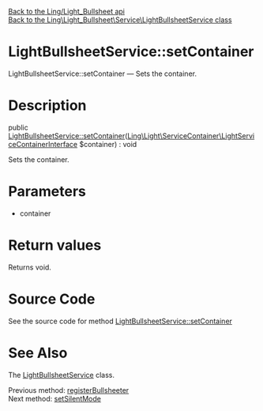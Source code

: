 [Back to the Ling/Light_Bullsheet api](https://github.com/lingtalfi/Light_Bullsheet/blob/master/doc/api/Ling/Light_Bullsheet.md)<br>
[Back to the Ling\Light_Bullsheet\Service\LightBullsheetService class](https://github.com/lingtalfi/Light_Bullsheet/blob/master/doc/api/Ling/Light_Bullsheet/Service/LightBullsheetService.md)


LightBullsheetService::setContainer
================



LightBullsheetService::setContainer — Sets the container.




Description
================


public [LightBullsheetService::setContainer](https://github.com/lingtalfi/Light_Bullsheet/blob/master/doc/api/Ling/Light_Bullsheet/Service/LightBullsheetService/setContainer.md)([Ling\Light\ServiceContainer\LightServiceContainerInterface](https://github.com/lingtalfi/Light/blob/master/doc/api/Ling/Light/ServiceContainer/LightServiceContainerInterface.md) $container) : void




Sets the container.




Parameters
================


- container

    


Return values
================

Returns void.








Source Code
===========
See the source code for method [LightBullsheetService::setContainer](https://github.com/lingtalfi/Light_Bullsheet/blob/master/Service/LightBullsheetService.php#L134-L137)


See Also
================

The [LightBullsheetService](https://github.com/lingtalfi/Light_Bullsheet/blob/master/doc/api/Ling/Light_Bullsheet/Service/LightBullsheetService.md) class.

Previous method: [registerBullsheeter](https://github.com/lingtalfi/Light_Bullsheet/blob/master/doc/api/Ling/Light_Bullsheet/Service/LightBullsheetService/registerBullsheeter.md)<br>Next method: [setSilentMode](https://github.com/lingtalfi/Light_Bullsheet/blob/master/doc/api/Ling/Light_Bullsheet/Service/LightBullsheetService/setSilentMode.md)<br>

